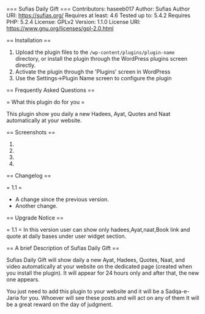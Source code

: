 === Sufias Daily Gift ===
Contributors: haseeb017
Author: Sufias
Author URI: https://sufias.org/
Requires at least: 4.6
Tested up to: 5.4.2
Requires PHP: 5.2.4
License: GPLv2 
Version: 1.1.0
License URI: https://www.gnu.org/licenses/gpl-2.0.html

== Installation ==

1. Upload the plugin files to the `/wp-content/plugins/plugin-name` directory, or install the plugin through the WordPress plugins screen directly.
1. Activate the plugin through the 'Plugins' screen in WordPress
1. Use the Settings->Plugin Name screen to configure the plugin


== Frequently Asked Questions ==

= What this plugin do for you =

This plugin show you daily a new Hadees, Ayat, Quotes and Naat automatically at your website.

== Screenshots ==

1.
2.
3.
4.

== Changelog ==

= 1.1 =
* A change since the previous version.
* Another change.

== Upgrade Notice ==

= 1.1 =
In this version user can show only hadees,Ayat,naat,Book link and quote at daily bases under user widget section.  


== A brief Description of Sufias Daily Gift ==


Sufias Daily Gift will show daily a new Ayat, Hadees, Quotes, Naat, and video automatically at your website on the dedicated page (created when you install the plugin).
It will appear for 24 hours only and after that, the new one appears. 

You just need to add this plugin to your website and it will be a Sadqa-e-Jaria for you. Whoever will see these posts and will act on any of them It will be a great reward on the day of judgment.